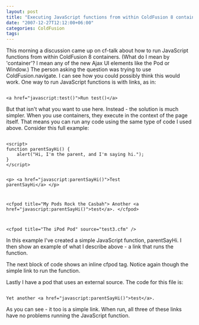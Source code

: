 ```yaml
---
layout: post
title: "Executing JavaScript functions from within ColdFusion 8 containers"
date: "2007-12-27T12:12:00+06:00"
categories: ColdFusion 
tags: 
---
```


This morning a discussion came up on cf-talk about how to run JavaScript functions from within ColdFusion 8 containers. (What do I mean by 'container'? I mean any of the new Ajax UI elements like the Pod or Window.) The person asking the question was trying to use ColdFusion.navigate. I can see how you could possibly think this would work. One way to run JavaScript functions is with links, as in:
<!--more-->
<code>
&lt;a href="javascript:test()"&gt;Run test()&lt;/a&gt;
</code>

But that isn't what you want to use here. Instead - the solution is much simpler. When you use containers, they execute in the context of the page itself. That means you can run any code using the same type of code I used above. Consider this full example:

<code>
&lt;script&gt;
function parentSayHi() {
	alert("Hi, I'm the parent, and I'm saying hi.");
}
&lt;/script&gt;

&lt;p&gt;
&lt;a href="javascript:parentSayHi()"&gt;Test parentSayHi&lt;/a&gt;
&lt;/p&gt;

&lt;cfpod title="My Pods Rock the Casbah"&gt;
Another &lt;a href="javascript:parentSayHi()"&gt;test&lt;/a&gt;.
&lt;/cfpod&gt;

&lt;cfpod title="The iPod Pod" source="test3.cfm" /&gt;
</code>

In this example I've created a simple JavaScript function, parentSayHi. I then show an example of what I describe above - a link that runs the function. 

The next block of code shows an inline cfpod tag. Notice again though the simple link to run the function.

Lastly I have a pod that uses an external source. The code for this file is:

<code>
Yet another &lt;a href="javascript:parentSayHi()"&gt;test&lt;/a&gt;.
</code>

As you can see - it too is a simple link. When run, all three of these links have no problems running the JavaScript function.